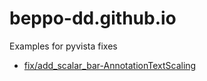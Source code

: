 # beppo-dd.github.io
Examples for pyvista fixes

- [fix/add_scalar_bar-AnnotationTextScaling](examples/fix/add_scalar_bar-AnnotationTextScaling)

